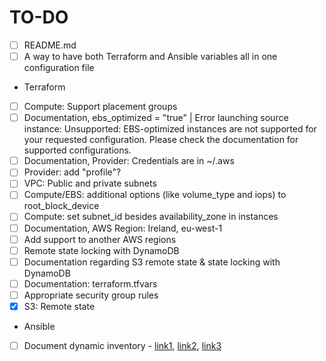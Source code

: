 # TO-DO
- [ ] README.md
- [ ] A way to have both Terraform and Ansible variables all in one configuration file
- Terraform
 - [ ] Compute: Support placement groups
 - [ ] Documentation, ebs_optimized = "true" | Error launching source instance: Unsupported: EBS-optimized instances are not supported for your requested configuration. Please check the documentation for supported configurations.
 - [ ] Documentation, Provider: Credentials are in ~/.aws
 - [ ] Provider: add "profile"?
 - [ ] VPC: Public and private subnets
 - [ ] Compute/EBS: additional options (like volume_type and iops) to root_block_device
 - [ ] Compute: set subnet_id besides availability_zone in instances
 - [ ] Documentation, AWS Region: Ireland, eu-west-1
 - [ ] Add support to another AWS regions
 - [ ] Remote state locking with DynamoDB
 - [ ] Documentation regarding S3 remote state & state locking with DynamoDB
 - [ ] Documentation: terraform.tfvars
 - [ ] Appropriate security group rules
 - [x] S3: Remote state
- Ansible
 -  [ ] Document dynamic inventory - [link1](https://docs.ansible.com/ansible/latest/user_guide/intro_dynamic_inventory.html), [link2](https://raw.githubusercontent.com/ansible/ansible/devel/contrib/inventory/ec2.py), [link3](https://raw.githubusercontent.com/ansible/ansible/devel/contrib/inventory/ec2.ini)
